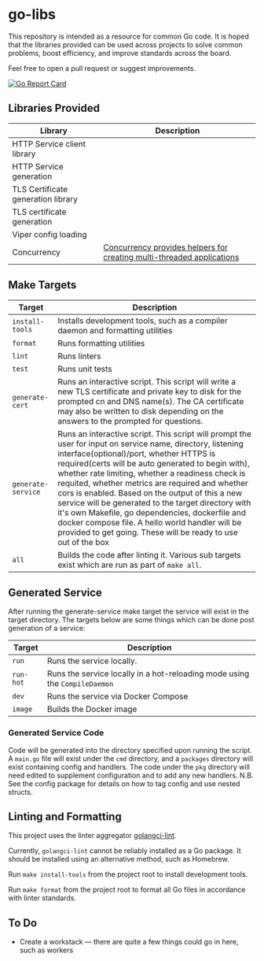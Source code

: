 # go-libs 

This repository is intended as a resource for common Go code. It is hoped that the libraries provided can be used across projects to solve common problems, boost efficiency, and improve standards across the board.

Feel free to open a pull request or suggest improvements.

[![Go Report Card](https://goreportcard.com/badge/github.com/puppetlabs/go-libs)](https://goreportcard.com/report/github.com/puppetlabs/go-libs)
    
## Libraries Provided

| Library                            | Description                                                                                  |
|------------------------------------|----------------------------------------------------------------------------------------------|
| HTTP Service client library        |                                                                                              |
| HTTP Service generation            |                                                                                              |
| TLS Certificate generation library |                                                                                              |
| TLS certificate generation         |                                                                                              |
| Viper config loading               |                                                                                              |
| Concurrency                        | [Concurrency provides helpers for creating multi-threaded applications](docs/Concurrency.md) |

## Make Targets

| Target             | Description                                                                                                                                                                                                                                                                                                                                                                                                                                                                                                                                                                                           |
|--------------------|-------------------------------------------------------------------------------------------------------------------------------------------------------------------------------------------------------------------------------------------------------------------------------------------------------------------------------------------------------------------------------------------------------------------------------------------------------------------------------------------------------------------------------------------------------------------------------------------------------|
| `install-tools`    | Installs development tools, such as a compiler daemon and formatting utilities                                                                                                                                                                                                                                                                                                                                                                                                                                                                                                                        |
| `format`           | Runs formatting utilities                                                                                                                                                                                                                                                                                                                                                                                                                                                                                                                                                                             |
| `lint`             | Runs linters                                                                                                                                                                                                                                                                                                                                                                                                                                                                                                                                                                                          |
| `test`             | Runs unit tests                                                                                                                                                                                                                                                                                                                                                                                                                                                                                                                                                                                       |
| `generate-cert`    | Runs an interactive script. This script will write a new TLS certificate and private key to disk for the prompted cn and DNS name(s). The CA certificate may also be written to disk depending on the answers to the prompted for questions.                                                                                                                                                                                                                                                                                                                                                          |
| `generate-service` | Runs an interactive script. This script will prompt the user for input on service name, directory, listening interface(optional)/port, whether HTTPS is required(certs will be auto generated to begin with), whether rate limiting, whether a readiness check is requited, whether metrics are required and whether cors is enabled. Based on the output of this a new service will be generated to the target directory with it's own Makefile, go dependencies, dockerfile and docker compose file. A hello world handler will be provided to get going. These will be ready to use out of the box |
| `all`              | Builds the code after linting it. Various sub targets exist which are run as part of `make all`.                                                                                                                                                                                                                                                                                                                                                                                                                                                                                                      |

## Generated Service
After running the generate-service make target the service will exist in the target directory. The targets below are some things which can be done post generation of a service:

| Target    | Description                                                                |
|-----------|----------------------------------------------------------------------------|
| `run`     | Runs the service locally.                                                  |
| `run-hot` | Runs the service locally in a hot-reloading mode using the `CompileDaemon` |
| `dev`     | Runs the service via Docker Compose                                        |
| `image`   | Builds the Docker image                                                    |

### Generated Service Code

Code will be generated into the directory specified upon running the script. A `main.go` file will exist under the `cmd` directory, and a `packages` directory will exist containing config and handlers. The code under the `pkg` directory will need edited to supplement configuration and to add any new handlers. N.B. See the config package for details on how to tag config and use nested structs.

## Linting and Formatting

This project uses the linter aggregator [golangci-lint](https://golangci-lint.run/).

Currently, `golangci-lint` cannot be reliably installed as a Go package. It should be installed using an alternative method, such as Homebrew.

Run `make install-tools` from the project root to install development tools.

Run `make format` from the project root to format all Go files in accordance with linter standards.

## To Do
* Create a workstack — there are quite a few things could go in here, such as workers
